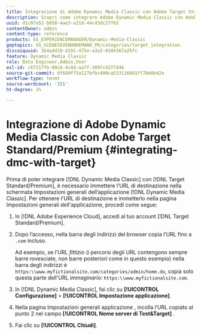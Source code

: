 ```yaml
---
title: Integrazione di Adobe Dynamic Media Classic con Adobe Target Standard/Premium
description: Scopri come integrare Adobe Dynamic Media Classic con Adobe Target Standard/Premium.
uuid: d1c07a52-b058-4ae3-a31d-44c43dc27f65
contentOwner: admin
content-type: reference
products: SG_EXPERIENCEMANAGER/Dynamic-Media-Classic
geptopics: SG_SCENESEVENONDEMAND_PK/categories/target_integration
discoiquuid: 3b4add18-4191-475e-a3a3-0184367a25fc
feature: Dynamic Media Classic
role: Data Engineer,Admin,User
exl-id: c6f217fb-89cb-4c8d-aa7f-309fc42f7d46
source-git-commit: df689ff5a127bfbc400ca5331168d1ff7bb0b42e
workflow-type: tm+mt
source-wordcount: '151'
ht-degree: 1%

---
```


# Integrazione di Adobe Dynamic Media Classic con Adobe Target Standard/Premium {#integrating-dmc-with-target}

Prima di poter integrare [!DNL Dynamic Media Classic] con [!DNL Target Standard/Premium], è necessario immettere l’URL di destinazione nella schermata Impostazioni generali dell’applicazione [!DNL Dynamic Media Classic]. Per ottenere l&#39;URL di destinazione e immetterlo nella pagina Impostazioni generali dell&#39;applicazione, procedi come segue:

1. In [!DNL Adobe Experience Cloud], accedi al tuo account [!DNL Target Standard/Premium].
1. Dopo l’accesso, nella barra degli indirizzi del browser copia l’URL fino a `.com` incluso.

   Ad esempio, se l&#39;URL *fittizio* (i percorsi degli URL contengono sempre barre rovesciate, non barre posteriori come in questo esempio) nella barra degli indirizzi è `https:\\www.myfictionalsite.com/categories/admin/home.do`, copia solo questa parte dell&#39;URL *immaginario*: `https:\\www.myfictionalsite.com`.

1. In [!DNL Dynamic Media Classic], fai clic su **[!UICONTROL Configurazione]** > **[!UICONTROL Impostazione applicazione]**.
1. Nella pagina Impostazioni generali applicazione , incolla l’URL copiato al punto 2 nel campo **[!UICONTROL Nome server di Test&amp;Target]** .
1. Fai clic su **[!UICONTROL Chiudi]**.
